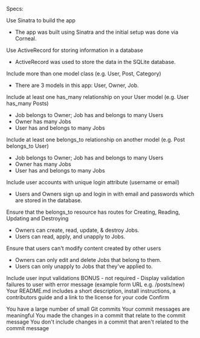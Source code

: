 Specs:

 Use Sinatra to build the app
 - The app was built using Sinatra and the initial setup was done via Corneal.

 Use ActiveRecord for storing information in a database
 - ActiveRecord was used to store the data in the SQLite database.

 Include more than one model class (e.g. User, Post, Category)
 - There are 3 models in this app:  User, Owner, Job.

 Include at least one has_many relationship on your User model (e.g. User has_many Posts)
 - Job belongs to Owner; Job has and belongs to many Users
 - Owner has many Jobs
 - User has and belongs to many Jobs

 Include at least one belongs_to relationship on another model (e.g. Post belongs_to User)
 - Job belongs to Owner; Job has and belongs to many Users
 - Owner has many Jobs
 - User has and belongs to many Jobs

 Include user accounts with unique login attribute (username or email)
 - Users and Owners sign up and login in with email and passwords which are stored in the database.

 Ensure that the belongs_to resource has routes for Creating, Reading, Updating and Destroying
 - Owners can create, read, update, & destroy Jobs.
 - Users can read, apply, and unapply to Jobs.

 Ensure that users can't modify content created by other users
 - Owners can only edit and delete Jobs that belong to them.
 - Users can only unapply to Jobs that they've applied to.

 Include user input validations
 BONUS - not required - Display validation failures to user with error message (example form URL e.g. /posts/new)
 Your README.md includes a short description, install instructions, a contributors guide and a link to the license for your code
Confirm

 You have a large number of small Git commits
 Your commit messages are meaningful
 You made the changes in a commit that relate to the commit message
 You don't include changes in a commit that aren't related to the commit message